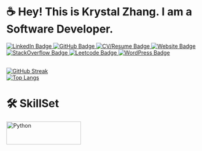 # ☕ Hey! This is Krystal Zhang. I am a Software Developer. 
<div id="badges">
  <a href="https://www.linkedin.com/in/krystal-zhang-242882242/">
    <img src="https://img.shields.io/badge/LinkedIn-blue?style=for-the-badge&logo=linkedin&logoColor=white" alt="LinkedIn Badge"/>
  </a>
  <a href="https://github.com/KrystalZhang612">
    <img src="https://img.shields.io/badge/GitHub-black?style=for-the-badge&logo=github&logoColor=white" alt="GitHub Badge"/>
  </a>
  <a href="">
    <img src="https://img.shields.io/badge/CV/Resume-darkgreen?style=for-the-badge&logo=cv/resume&logoColor=white" alt="CV/Resume Badge"/>
  </a>
  <a href="">
    <img src="https://img.shields.io/badge/Website-red?style=for-the-badge&logo=website&logoColor=white" alt="Website Badge"/>
  </a>
  <a href="">
    <img src="https://img.shields.io/badge/StackOverflow-yellow?style=for-the-badge&logo=stackoverflow&logoColor=white" alt="StackOverflow Badge"/>
  </a>
  <a href="">
    <img src="https://img.shields.io/badge/Leetcode-deeppink?style=for-the-badge&logo=leetcode&logoColor=white" alt="Leetcode Badge"/>
  </a>
  <a href="">
    <img src="https://img.shields.io/badge/WordPress-darkblue?style=for-the-badge&logo=wordpress&logoColor=white" alt="WordPress Badge"/>
  </a>
</div>
<br/>
<div id = "badges">
  <a>
    <img src="https://komarev.com/ghpvc/?username=KrystalZahng612&style=flat-square&color=blue" alt=""/>
  </a>
</div>

[![GitHub Streak](http://github-readme-streak-stats.herokuapp.com?user=KrystalZhang612&theme=dark&background=000000)](https://git.io/streak-stats)<br/>
[![Top Langs](https://github-readme-stats.vercel.app/api/top-langs/?username=KrystalZhang612&layout=compact&theme=vision-friendly-dark)](https://github.com/anuraghazra/github-readme-stats)

# 🛠️ SkillSet
<div>
  <img src = "https://camo.githubusercontent.com/04305678953741d5643015d7a404433eb42170001b02bbe9ff701477ec52afb5/68747470733a2f2f696d672e736869656c64732e696f2f62616467652f2d507974686f6e2d3030303f266c6f676f3d507974686f6e" title = "Python" alt ="Python" width = "194" height ="60"/>&nbsp; 
</div>

